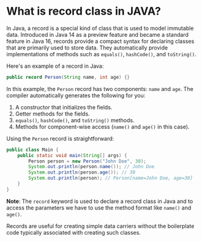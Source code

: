 # What is record class in JAVA?

In Java, a record is a special kind of class that is used to model immutable data. Introduced in Java 14 as a preview feature and became a standard feature in Java 16, records provide a compact syntax for declaring classes that are primarily used to store data. They automatically provide implementations of methods such as `equals()`, `hashCode()`, and `toString()`.

Here's an example of a record in Java:

```java
public record Person(String name, int age) {}
```

In this example, the `Person` record has two components: `name` and `age`. The compiler automatically generates the following for you:

1. A constructor that initializes the fields.
2. Getter methods for the fields.
3. `equals()`, `hashCode()`, and `toString()` methods.
4. Methods for component-wise access (`name()` and `age()` in this case).

Using the `Person` record is straightforward:

```java
public class Main {
    public static void main(String[] args) {
        Person person = new Person("John Doe", 30);
        System.out.println(person.name()); // John Doe
        System.out.println(person.age()); // 30
        System.out.println(person); // Person[name=John Doe, age=30]
    }
}
```
**Note**: The `record` keyword is used to declare a record class in Java and to access the parameters we have to use the method format like `name()` and `age()`.

Records are useful for creating simple data carriers without the boilerplate code typically associated with creating such classes.